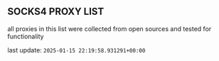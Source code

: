 ## SOCKS4 PROXY LIST

all proxies in this list were collected from open sources and tested for functionality

last update: `2025-01-15 22:19:58.931291+00:00`
